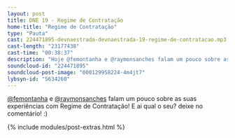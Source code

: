 ```yaml
---
layout: post
title: DNE 19 - Regime de Contratação
home-title: "Regime de Contratação"
type: "Pauta"
cast: 224471895-devnaestrada-devnaestrada-19-regime-de-contratacao.mp3
cast-length: "23177438"
cast-time: "00:38:37"
description: "Hoje @femontanha e @raymonsanches falam um pouco sobre as suas experiências com Regime de Contratação! E ai qual o seu? deixe no comentário! :)"
soundcloud-id: "224471895"
soundcloud-post-image: "000129958224-4m4jt7"
lybsyn-id: "5634260"
---
```


[@femontanha](http://twitter.com/femontanha) e [@raymonsanches](http://twitter.com/raymonsanches) falam um pouco sobre as suas experiências com Regime de Contratação! E ai qual o seu? deixe no comentário! :)

{% include modules/post-extras.html %}
